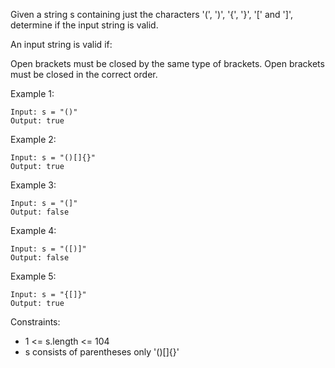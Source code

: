 Given a string s containing just the characters '(', ')', '{', '}', '[' and ']', determine if the input string is valid.

An input string is valid if:

Open brackets must be closed by the same type of brackets.
Open brackets must be closed in the correct order.

Example 1:
```
Input: s = "()"
Output: true
```

Example 2:
```
Input: s = "()[]{}"
Output: true
```

Example 3:
```
Input: s = "(]"
Output: false
```

Example 4:
```
Input: s = "([)]"
Output: false
```

Example 5:
```
Input: s = "{[]}"
Output: true
```

Constraints:

- 1 <= s.length <= 104
- s consists of parentheses only '()[]{}'